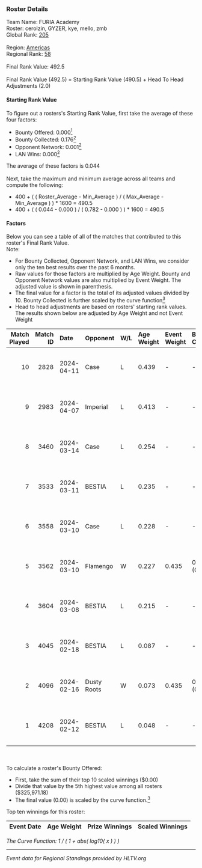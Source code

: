 ### Roster Details<br />
Team Name: FURIA Academy<br />
Roster: cerolzin, GYZER, kye, mello, zmb<br />
Global Rank: [205](../standings_global.md)<br />
<br />
Region: [Americas]( ../standings_americas.md)<br />
Regional Rank: [58]( ../standings_americas.md)<br />
<br />
Final Rank Value:  492.5<br />
<br />
Final Rank Value (492.5) = Starting Rank Value (490.5) + Head To Head Adjustments (2.0)<br />

#### Starting Rank Value<br />
To figure out a rosters's Starting Rank Value, first take the average of these four factors:<br />
- Bounty Offered: 0.000[<sup>1</sup>](#table2)
- Bounty Collected: 0.176[<sup>2</sup>](#table1)
- Opponent Network: 0.001[<sup>2</sup>](#table1)
- LAN Wins: 0.000[<sup>2</sup>](#table1)

The average of these factors is 0.044<br />
<br />
Next, take the maximum and minimum average across all teams and compute the following:<br />
- 400 + ( ( Roster_Average - Min_Average ) / ( Max_Average - Min_Average ) ) * 1600 = 490.5
- 400 + ( ( 0.044 - 0.000 ) / ( 0.782 - 0.000 ) ) * 1600 = 490.5


#### Factors<br />
Below you can see a table of all of the matches that contributed to this roster's Final Rank Value.<br />
Note:<br />

- For Bounty Collected, Opponent Network, and LAN Wins, we consider only the ten best results over the past 6 months.
- Raw values for those factors are multiplied by Age Weight. Bounty and Opponent Network values are also multiplied by Event Weight. The adjusted value is shown in parenthesis.
- The final value for a factor is the total of its adjusted values divided by 10. Bounty Collected is further scaled by the curve function[<sup>3</sup>](#curveFunction)
- Head to head adjustments are based on rosters' starting rank values. The results shown below are adjusted by Age Weight and not Event Weight
<span id="table1"></span><br />


| Match Played | Match ID | Date       | Opponent    | W/L | Age Weight | Event Weight | Bounty Collected | Opponent Network | LAN Wins  | H2H Adj. | Roster                                |
| -: | -: | :- | :- | :- | :- | :- | :- | :- | :- | -: | :- |
|           10 |     2828 | 2024-04-11 | Case        | L   | 0.439      | -            | -                | -                | -         |    -1.25 | cerolzin, GYZER, kye, mello, zmb      |
|            9 |     2983 | 2024-04-07 | Imperial    | L   | 0.413      | -            | -                | -                | -         |    -0.18 | Bruninho, cerolzin, GYZER, kye, mello |
|            8 |     3460 | 2024-03-14 | Case        | L   | 0.254      | -            | -                | -                | -         |    -0.66 | Bruninho, cerolzin, GYZER, kye, mello |
|            7 |     3533 | 2024-03-11 | BESTIA      | L   | 0.235      | -            | -                | -                | -         |    -0.40 | Bruninho, cerolzin, GYZER, kye, mello |
|            6 |     3558 | 2024-03-10 | Case        | L   | 0.228      | -            | -                | -                | -         |    -0.56 | Bruninho, cerolzin, GYZER, kye, mello |
|            5 |     3562 | 2024-03-10 | Flamengo    | W   | 0.227      | 0.435        | 0.000 (0.000)    | 0.016 (0.002)    | 0 (0.000) |     3.60 | Bruninho, cerolzin, GYZER, kye, mello |
|            4 |     3604 | 2024-03-08 | BESTIA      | L   | 0.215      | -            | -                | -                | -         |    -0.35 | Bruninho, cerolzin, GYZER, kye, mello |
|            3 |     4045 | 2024-02-18 | BESTIA      | L   | 0.087      | -            | -                | -                | -         |    -0.14 | Bruninho, cerolzin, GYZER, kye, mello |
|            2 |     4096 | 2024-02-16 | Dusty Roots | W   | 0.073      | 0.435        | 0.006 (0.000)    | 0.299 (0.010)    | 0 (0.000) |     2.03 | Bruninho, cerolzin, GYZER, kye, mello |
|            1 |     4208 | 2024-02-12 | BESTIA      | L   | 0.048      | -            | -                | -                | -         |    -0.08 | Bruninho, cerolzin, GYZER, kye, mello |

<br />
<span id="table2"></span><br />
To calculate a roster's Bounty Offered:<br />

- First, take the sum of their top 10 scaled winnings ($0.00)
- Divide that value by the 5th highest value among all rosters ($325,971.18)
- The final value (0.00) is scaled by the curve function.[<sup>3</sup>](#curveFunction)

Top ten winnings for this roster:<br />

| Event Date | Age Weight | Prize Winnings | Scaled Winnings |
| :- | -: | :- | :- |


<span id="curveFunction"></span>_The Curve Function: 1 / ( 1 + abs( log10( x ) ) )_<br />

---
_Event data for Regional Standings provided by HLTV.org_<br />
